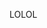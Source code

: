 <script>
    import { db } from '../utilities/firebase'
    import { doc, getDoc } from "firebase/firestore"
    import Login from '../components/Login.svelte'
    import CreateAccount from '../components/CreateAccount.svelte'
    import { getFunctions, httpsCallable } from "firebase/functions";


 
    const test = async () => {
        const docRef = doc(db, "admin", "2022-2023")
        const docSnap = await getDoc(docRef)
        let info
        if (docSnap.exists()) {
            info = docSnap.data()
        }
        console.log(info)
    }

    test()

    const functions = getFunctions()
    const sayHello = httpsCallable(functions, 'sayHello')

    const handleClick = () => {
        console.log("clicked")
        sayHello({name: 'Jules'}).then(result => {
            console.log(result.data)
        })
        
    }

    


</script>

LOLOL
<CreateAccount/>

<!-- <Login /> -->
